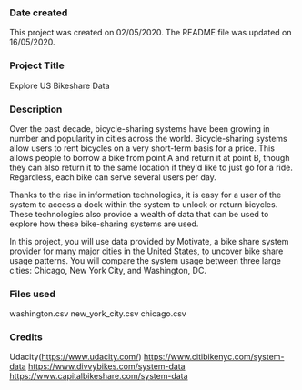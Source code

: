 ### Date created
This project was created on 02/05/2020. The README file was updated on 16/05/2020.

### Project Title
Explore US Bikeshare Data

### Description
Over the past decade, bicycle-sharing systems have been growing in number and popularity in cities across the world. Bicycle-sharing systems allow users to rent bicycles on a very short-term basis for a price. This allows people to borrow a bike from point A and return it at point B, though they can also return it to the same location if they'd like to just go for a ride. Regardless, each bike can serve several users per day.

Thanks to the rise in information technologies, it is easy for a user of the system to access a dock within the system to unlock or return bicycles. These technologies also provide a wealth of data that can be used to explore how these bike-sharing systems are used.

In this project, you will use data provided by Motivate, a bike share system provider for many major cities in the United States, to uncover bike share usage patterns. You will compare the system usage between three large cities: Chicago, New York City, and Washington, DC.


### Files used
washington.csv
new_york_city.csv
chicago.csv

### Credits
Udacity(https://www.udacity.com/)
https://www.citibikenyc.com/system-data
https://www.divvybikes.com/system-data
https://www.capitalbikeshare.com/system-data
